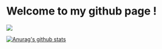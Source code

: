 # Welcome to my github page !
<img src="https://data.whicdn.com/images/230097051/original.gif">

[![Anurag's github stats](https://github-readme-stats.vercel.app/api?username=MaykonDouglas21&show_icons=true&theme=dracula)](https://github.com/anuraghazra/github-readme-stats)
